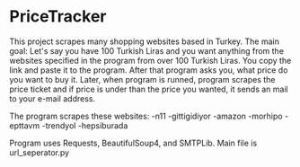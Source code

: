 # PriceTracker

This project scrapes many shopping websites based in Turkey. 
The main goal: 
  Let's say you have 100 Turkish Liras and you want anything from the websites specified in the program from over 100 Turkish Liras.
  You copy the link and paste it to the program. After that program asks you, what price do you want to buy it. Later, when program is runned, program scrapes the price ticket
  and if price is under than the price you wanted, it sends an mail to your e-mail address.
  
  
The program scrapes these websites:
 -n11
 -gittigidiyor
 -amazon
 -morhipo
 -epttavm
 -trendyol
 -hepsiburada
 
Program uses Requests, BeautifulSoup4, and SMTPLib.
Main file is url_seperator.py
